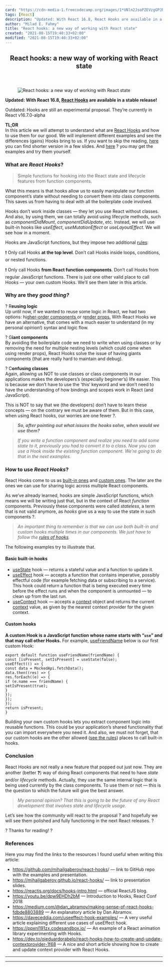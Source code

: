 ```yaml
---
card: "https://cdn-media-1.freecodecamp.org/images/1*UNln2JsoPZEVzgGPJhs98w.jpeg"
tags: [React]
description: "Updated: With React 16.8, React Hooks are available in a stab"
author: "Milad E. Fahmy"
title: "React hooks: a new way of working with React state"
created: "2021-08-15T19:40:33+02:00"
modified: "2021-08-15T19:40:33+02:00"
---
```

<div class="site-wrapper">
<main id="site-main" class="site-main outer">
<div class="inner">
<article class="post-full post tag-react tag-javascript tag-front-end-development tag-tech tag-programming ">
<header class="post-full-header">
<h1 class="post-full-title">React hooks: a new way of working with React state</h1>
</header>
<figure class="post-full-image">
<picture>
<source media="(max-width: 700px)" sizes="1px" srcset="data:image/gif;base64,R0lGODlhAQABAIAAAAAAAP///yH5BAEAAAAALAAAAAABAAEAAAIBRAA7 1w">
<source media="(min-width: 701px)" sizes="(max-width: 800px) 400px,
(max-width: 1170px) 700px,
1400px" srcset="https://cdn-media-1.freecodecamp.org/images/1*UNln2JsoPZEVzgGPJhs98w.jpeg 300w,
https://cdn-media-1.freecodecamp.org/images/1*UNln2JsoPZEVzgGPJhs98w.jpeg 600w,
https://cdn-media-1.freecodecamp.org/images/1*UNln2JsoPZEVzgGPJhs98w.jpeg 1000w,
https://cdn-media-1.freecodecamp.org/images/1*UNln2JsoPZEVzgGPJhs98w.jpeg 2000w">
<img onerror="this.style.display='none'" src="https://cdn-media-1.freecodecamp.org/images/1*UNln2JsoPZEVzgGPJhs98w.jpeg" alt="React hooks: a new way of working with React state">
</picture>
</figure>
<section class="post-full-content">
<div class="post-content">
<p><strong>Updated: With React 16.8, <a href="https://reactjs.org/docs/hooks-intro.html" rel="noopener">React Hooks</a> are available in a stable release!</strong></p>
<p>Outdated: Hooks are still an experimental proposal. They’re currently in React v16.7.0-alpha</p>
<p><strong>TL;DR </strong><br>In this article we will attempt to understand what are <a href="https://reactjs.org/docs/hooks-intro.html" rel="noopener">React Hooks</a> and how to use them for our good. We will implement different examples and see the differences (gains) Hooks bring to us. If you want to skip the reading, <a href="https://mihailgaberov.github.io/react-hooks/" rel="noopener">here</a> you can find shorter version in a few slides. And <a href="https://github.com/mihailgaberov/react-hooks" rel="noopener">here</a> ? you may get the examples and try them yourself.</p>
<h3 id="what-are-react-hooks">What are <em>React Hooks</em>?</h3>
<blockquote>Simple functions for hooking into the React state and lifecycle features from function components.</blockquote>
<p>What this means is that hooks allow us to easily manipulate our function component’s state without needing to convert them into class components. This saves us from having to deal with all the boilerplate code involved.</p>
<p>Hooks don’t work inside classes — they let you use React without classes. And also, by using them, we can totally avoid using lifecycle methods, such as <em>componentDidMount</em>, <em>componentDidUpdate</em>, etc. Instead, we will use built-in hooks like <em>useEffect</em>, <em>useMutationEffect</em> or <em>useLayoutEffect</em>. We will see how in a moment.</p>
<p>Hooks are JavaScript functions, but they impose two additional <a href="https://reactjs.org/docs/hooks-rules.html" rel="noopener">rules</a>:</p>
<p>❗️ Only call Hooks <strong>at the top level</strong>. Don’t call Hooks inside loops, conditions, or nested functions.</p>
<p>❗️ Only call Hooks <strong>from React function components</strong>. Don’t call Hooks from regular JavaScript functions. There is just one other valid place to call Hooks — your own custom Hooks. We’ll see them later in this article.</p>
<h3 id="why-are-they-good-thing">Why are they <em>good thing?</em></h3>
<p>? R<strong>eusing logic</strong><br>Up until now, if we wanted to reuse some logic in React, we had two options: h<a href="https://tylermcginnis.com/react-higher-order-components/" rel="noopener">igher-order components </a>or r<a href="https://www.robinwieruch.de/react-render-props-pattern/" rel="noopener">ender props.</a> With React Hooks we have an alternative, that comes with a much easier to understand (in my personal opinion!) syntax and logic flow.</p>
<p>? G<strong>iant components</strong><br>By avoiding the boilerplate code we need to write when using classes or by removing the need for multiple nesting levels (which could come when using render props), React Hooks solve the issue of having giants components (that are really hard to maintain and debug).</p>
<p>? C<strong>onfusing classes</strong><br>Again, allowing us NOT to use classes or class components in our applications makes the developers’s (especially beginner’s) life easier. This is because we don’t have to use the ‘this’ keyword and we don’t need to have the understanding of how bindings and scopes work in React (and JavaScript).</p>
<p>This is NOT to say that we (the developers) don’t have to learn these concepts — on the contrary we must be aware of them. But in this case, when using React hooks, our worries are one fewer ?.</p>
<blockquote><strong><em>So, after pointing out what issues the hooks solve, when would we use them?</em></strong></blockquote>
<blockquote><em>If you write a function component and realize you need to add some state to it, previously you had to convert it to a class. Now you can use a Hook inside the existing function component. We’re going to do that in the next examples.</em></blockquote>
<h3 id="how-to-use-react-hooks">How to use <em>React Hooks</em>?</h3>
<p>React Hooks come to us as <a href="https://reactjs.org/docs/hooks-overview.html" rel="noopener">built-in ones</a> and <a href="https://reactjs.org/docs/hooks-custom.html" rel="noopener">custom ones</a>. The later are the ones we can use for sharing logic across multiple React components.</p>
<p>As we’ve already learned, hooks are simple JavaScript functions, which means we will be writing just that, but in the context of React <em>function</em> components. Previously these components were called <em>stateless</em>, a term that is not valid anymore, as <em>hooks</em> give us a way to use the state in such components ?.</p>
<blockquote><em>An important thing to remember is that we can use both built-in and custom hooks multiple times in our components. We just have to follow the <a href="https://reactjs.org/docs/hooks-rules.html" rel="noopener">rules of hooks</a>.</em></blockquote>
<p>The following examples try to illustrate that.</p>
<h4 id="basic-built-in-hooks">Basic built-in hooks</h4>
<ul>
<li><a href="https://github.com/mihailgaberov/react-hooks/blob/master/src/components/Counter/CounterHooked.js" rel="noopener">useState</a> hook — returns a stateful value and a function to update it.</li>
<li><a href="https://reactjs.org/docs/hooks-effect.html" rel="noopener">useEffect</a> hook — accepts a function that contains imperative, possibly effectful code (for example fetching data or subscribing to a service). This hook could return a function that is being executed every time before the effect runs and when the component is unmounted — to clean up from the last run.</li>
<li><a href="https://github.com/mihailgaberov/react-hooks/blob/master/src/components/Counter/CounterHooked.js" rel="noopener">useContext</a> hook — accepts a <a href="https://reactjs.org/docs/context.html" rel="noopener">context</a> object and returns the current <a href="https://github.com/mihailgaberov/react-hooks/blob/master/src/ColorContext.js" rel="noopener">context</a> value, as given by the nearest context provider for the given context.</li>
</ul>
<h4 id="custom-hooks">Custom hooks</h4>
<p><strong>A custom Hook is a JavaScript function whose name starts with “<code>use</code>” and that may call other Hooks.</strong> For example, <a href="https://github.com/mihailgaberov/react-hooks/blob/master/src/useFriendName.jshttps://github.com/mihailgaberov/react-hooks/blob/master/src/useFriendName.js" rel="noopener">useFriendName</a> below is our first custom Hook:</p><pre><code class="language-js">export default function useFriendName(friendName) {
const [isPresent, setIsPresent] = useState(false);
useEffect(() =&gt; {
const data = MockedApi.fetchData();
data.then((res) =&gt; {
res.forEach((e) =&gt; {
if (e.name === friendName) {
setIsPresent(true);
}
});
});
});
return isPresent;
}</code></pre>
<p>Building your own custom hooks lets you extract component logic into reusable functions. This could be your application’s shared functionality that you can import everywhere you need it. And also, we must not forget, that our custom hooks are the other allowed (<a href="https://reactjs.org/docs/hooks-rules.html#only-call-hooks-from-react-functions" rel="noopener">see the rules</a>) places to call built-in hooks.</p>
<h3 id="conclusion">Conclusion</h3>
<p>React Hooks are not really a new feature that popped out just now. They are another (better ❓) way of doing React components that need to have <em>state </em>and/or<em> lifecycle </em>methods. Actually, they use the same internal logic that is being used currently by the class components. To use them or not — this is the question to which the future will give the best answer.</p>
<blockquote><em>My personal opinion? That this is going to be the future of any React development that involves state and lifecycle usage.</em></blockquote>
<p>Let’s see how the community will react to the proposal ? and hopefully we will see them polished and fully functioning in the next React releases. ?</p>
<p>? Thanks for reading! ?</p>
<h3 id="references">References</h3>
<p>Here you may find the links to the resources I found useful when writing this article:</p>
<ul>
<li><a href="https://github.com/mihailgaberov/react-hooks" rel="noopener">https://github.com/mihailgaberov/react-hooks</a>/ — link to GitHub repo with the examples and presentation.</li>
<li><a href="https://mihailgaberov.github.io/react-hooks/#0" rel="noopener">https://mihailgaberov.github.io/react-hooks/</a> — link to presentation slides.</li>
<li><a href="https://reactjs.org/docs/hooks-intro.html" rel="noopener">https://reactjs.org/docs/hooks-intro.html</a> — official ReactJS blog.</li>
<li><a href="https://youtu.be/dpw9EHDh2bM" rel="noopener">https://youtu.be/dpw9EHDh2bM</a> — Introduction to Hooks, React Conf 2018</li>
<li><a href="https://medium.com/@dan_abramov/making-sense-of-react-hooks-fdbde8803889" rel="noopener">https://medium.com/@dan_abramov/making-sense-of-react-hooks-fdbde8803889</a> — An explanatory article by Dan Abramov.</li>
<li><a href="https://daveceddia.com/useeffect-hook-examples/" rel="noopener">https://daveceddia.com/useeffect-hook-examples/</a> — A very useful article explaining different use cases of useEffect hook.</li>
<li><a href="https://ppxnl191zx.codesandbox.io/" rel="noopener">https://ppxnl191zx.codesandbox.io/</a> — An example of a React animation library experimenting with Hooks.</li>
<li><a href="https://dev.to/oieduardorabelo/react-hooks-how-to-create-and-update-contextprovider-1f68" rel="noopener">https://dev.to/oieduardorabelo/react-hooks-how-to-create-and-update-contextprovider-1f68</a> — A nice and short article showing how to create and update context provider with React Hooks.</li>
</ul>
</div>
<hr>
<hr>
</section>
</article>
</div>
</main>
</div>
<!-- Google Tag Manager (noscript) -->
<!-- End Google Tag Manager (noscript) -->
